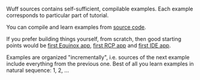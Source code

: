 Wuff sources contains self-sufficient, compilable examples. Each example corresponds to particular part of tutorial. 

You can compile and learn examples from [source code](https://github.com/akhikhl/wuff/tree/master/examples).

If you prefer building things yourself, from scratch, then good starting points would be [first Equinox app](Create-first-Equinox-app), [first RCP app](Create-first-RCP-app) and [first IDE app](Create-first-IDE-app).

Examples are organized "incrementally", i.e. sources of the next example include everything from the previous one. Best of all you learn examples in natural sequence: 1, 2, ...
